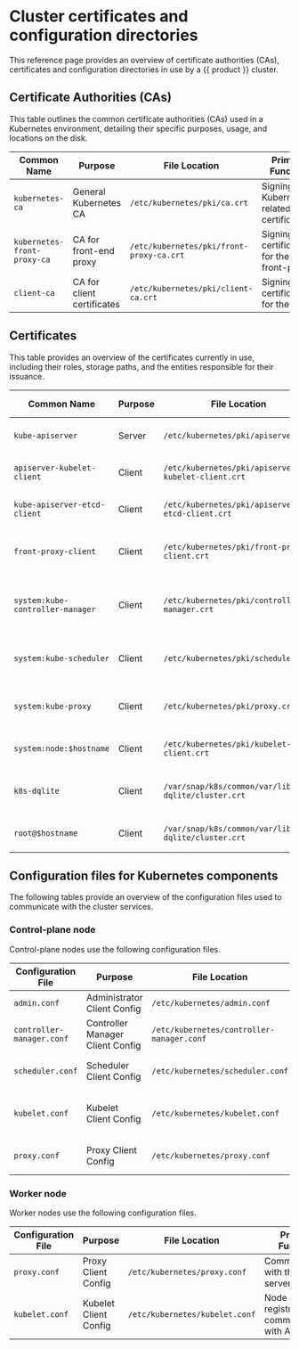 # Cluster certificates and configuration directories

This reference page provides an overview of certificate authorities (CAs),
certificates and configuration directories in use by a {{ product }} cluster.

## Certificate Authorities (CAs)

This table outlines the common certificate authorities (CAs) used in a
Kubernetes environment, detailing their specific purposes, usage,
and locations on the disk.

| **Common Name**                            | **Purpose** | **File Location**  | **Primary Function**          |
|--------------------------------------------|-----------|----------------------|-------------------------------|
| `kubernetes-ca`               | General Kubernetes CA               | `/etc/kubernetes/pki/ca.crt`             | Signing all Kubernetes-related certificates |
| `kubernetes-front-proxy-ca`   | CA for front-end proxy              | `/etc/kubernetes/pki/front-proxy-ca.crt` | Signing certificates for the front-proxy    |
| `client-ca`                   | CA for client certificates          | `/etc/kubernetes/pki/client-ca.crt`      | Signing certificates for the client         |


## Certificates

This table provides an overview of the certificates currently in use,
including their roles, storage paths, and the entities responsible for
their issuance.


| **Common Name**                            | **Purpose** | **File Location**  | **Primary Function**            | **Signed By**               |
|--------------------------------------------|-----------|------------------------------------------------------|------------------------------------------------------------------|-----------------------------|
| `kube-apiserver`                           | Server    | `/etc/kubernetes/pki/apiserver.crt`                  | Securing the API server endpoint                                 | `kubernetes-ca`             |
| `apiserver-kubelet-client`            | Client    | `/etc/kubernetes/pki/apiserver-kubelet-client.crt`   | API server communication with kubelet                           | `kubernetes-ca-client`      |
| `kube-apiserver-etcd-client`               | Client    | `/etc/kubernetes/pki/apiserver-etcd-client.crt`      | API server communication with etcd                               | `kubernetes-ca-client`      |
| `front-proxy-client`                       | Client    | `/etc/kubernetes/pki/front-proxy-client.crt`         | API server communication with the front-proxy                    | `kubernetes-front-proxy-ca` |
| `system:kube-controller-manager`                  | Client    | `/etc/kubernetes/pki/controller-manager.crt`         | Communication between the controller manager and the API server  | `kubernetes-ca-client`      |
| `system:kube-scheduler`                           | Client    | `/etc/kubernetes/pki/scheduler.crt`                  | Communication between the scheduler and the API server           | `kubernetes-ca-client`      |
| `system:kube-proxy`                               | Client    | `/etc/kubernetes/pki/proxy.crt`                      | Communication between kube-proxy and the API server              | `kubernetes-ca-client`      |
| `system:node:$hostname`                    | Client    | `/etc/kubernetes/pki/kubelet-client.crt`             | Authentication of kubelet to the API server                     | `kubernetes-ca-client`      |
| `k8s-dqlite`                               | Client    | `/var/snap/k8s/common/var/lib/k8s-dqlite/cluster.crt`| Communication between k8s-dqlite nodes and API server            | `self-signed`               |
| `root@$hostname`                          | Client    | `/var/snap/k8s/common/var/lib/k8s-dqlite/cluster.crt`             | Communication between k8sd nodes | `self-signed`      |


## Configuration files for Kubernetes components

The following tables provide an overview of the configuration files used to
communicate with the cluster services.

### Control-plane node

Control-plane nodes use the following configuration files.

| **Configuration File**             | **Purpose**                            | **File Location**                          | **Primary Function**                                 |
|------------------------------------|----------------------------------------|--------------------------------------------|----------------------------------------------|
| `admin.conf`                       | Administrator Client Config            | `/etc/kubernetes/admin.conf`               | Admin access to the cluster                  |
| `controller-manager.conf`          | Controller Manager Client Config       | `/etc/kubernetes/controller-manager.conf`  | Communication with the API server            |
| `scheduler.conf`                   | Scheduler Client Config                | `/etc/kubernetes/scheduler.conf`           | Communication with the API server            |
| `kubelet.conf`                     | Kubelet Client Config                  | `/etc/kubernetes/kubelet.conf`             | Node registration and communication with API server |
| `proxy.conf`                       | Proxy Client Config                    | `/etc/kubernetes/proxy.conf`               | Communication with the API server            |

### Worker node

Worker nodes use the following configuration files.

| **Configuration File**             | **Purpose**                            | **File Location**                          | **Primary Function**                                 |
|------------------------------------|----------------------------------------|--------------------------------------------|----------------------------------------------|
| `proxy.conf`                       | Proxy Client Config                    | `/etc/kubernetes/proxy.conf`               | Communication with the API server            |
| `kubelet.conf`                     | Kubelet Client Config                  | `/etc/kubernetes/kubelet.conf`             | Node registration and communication with API server |
